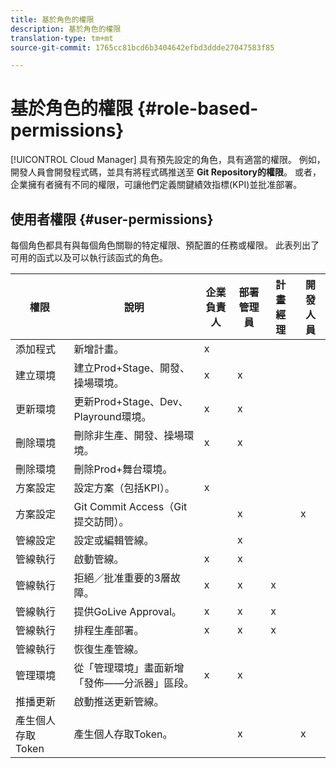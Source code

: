 ```yaml
---
title: 基於角色的權限
description: 基於角色的權限
translation-type: tm+mt
source-git-commit: 1765cc81bcd6b3404642efbd3ddde27047583f85

---
```



# 基於角色的權限 {#role-based-permissions}

[!UICONTROL Cloud Manager] 具有預先設定的角色，具有適當的權限。 例如，開發人員會開發程式碼，並具有將程式碼推送至 **Git Repository的權限**。 或者，企業擁有者擁有不同的權限，可讓他們定義關鍵績效指標(KPI)並批准部署。

## 使用者權限 {#user-permissions}

每個角色都具有與每個角色關聯的特定權限、預配置的任務或權限。 此表列出了可用的函式以及可以執行該函式的角色。

| 權限 | 說明 | 企業負責人 | 部署管理員 | 計畫經理 | 開發人員 |
|--- |--- |--- |--- |--- |--- |
| 添加程式 | 新增計畫。 | x |  |  |  |
| 建立環境 | 建立Prod+Stage、開發、操場環境。 | x | x |  |  |
| 更新環境 | 更新Prod+Stage、Dev、Playround環境。 | x | x |  |  |
| 刪除環境 | 刪除非生產、開發、操場環境。 | x | x |  |  |
| 刪除環境 | 刪除Prod+舞台環境。 |  |  |  |  |
| 方案設定 | 設定方案（包括KPI）。 | x |  |  |  |
| 方案設定 | Git Commit Access（Git提交訪問）。 |  | x |  | x |
| 管線設定 | 設定或編輯管線。 |  | x |  |  |
| 管線執行 | 啟動管線。 | x | x |  |  |
| 管線執行 | 拒絕／批准重要的3層故障。 | x | x | x |  |
| 管線執行 | 提供GoLive Approval。 | x | x | x |  |
| 管線執行 | 排程生產部署。 | x | x | x |  |
| 管線執行 | 恢復生產管線。 |  |  |  |  |
| 管理環境 | 從「管理環境」畫面新增「發佈——分派器」區段。 | x | x |  |  |  |
| 推播更新 | 啟動推送更新管線。 |  |  |  |  |
| 產生個人存取Token | 產生個人存取Token。 |  | x |  | x |

